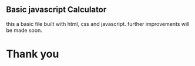 ## Basic javascript Calculator

this a basic file built with html, css and javascript.
further improvements will be made soon.

# Thank you 